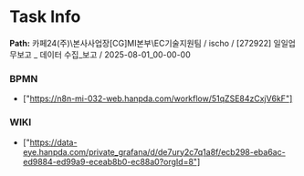 # Task Info

**Path:** 카페24(주)\본사사업장\[CG]MI본부\EC기술지원팀 / ischo / [272922] 일일업무보고 _ 데이터 수집_보고 / 2025-08-01_00-00-00

### BPMN
- ["https://n8n-mi-032-web.hanpda.com/workflow/51qZSE84zCxjV6kF"]

### WIKI
- ["https://data-eye.hanpda.com/private_grafana/d/de7ury2c7q1a8f/ecb298-eba6ac-ed9884-ed99a9-eceab8b0-ec88a0?orgId=8"]


